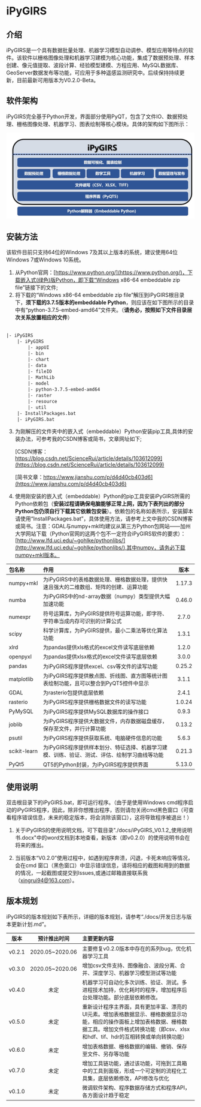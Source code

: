 # iPyGIRS

## **介绍**

iPyGIRS是一个具有数据批量处理、机器学习模型自动调参、模型应用等特点的软件。该软件以栅格图像处理和机器学习建模为核心功能，集成了数据预处理、样本创建、像元值提取、波段计算、经验模型建模、方程应用、MySQL数据库、GeoServer数据发布等功能，可应用于多种遥感监测研究中。后续保持持续更新，目前最新可用版本为V0.2.0-Beta。

## **软件架构**

iPyGIRS完全基于Python开发，界面部分使用PyQT，包含了文件IO、数据预处理、栅格图像处理、机器学习、图表绘制等核心模块。具体的架构如下图所示：

![iPyGIRS软件架构](./images/SoftwareArchitecture.jpg)

## **安装方法**

该软件目前只支持64位的Windows 7及其以上版本的系统，建议使用64位Windows 7或Windows 10系统。

1. 从Python官网：[https://www.python.org/](https://www.python.org/)，下载嵌入式(绿色)版Python，即下载“Windows x86-64 embeddable zip file”链接下的文件;
2. 将下载的“Windows x86-64 embeddable zip file”解压到iPyGIRS根目录下，**须下载的3.7.5版本的embeddable Python**，则应该在如下图所示的目录中有“python-3.7.5-embed-amd64”文件夹。（**请务必，按照如下文件目录层次关系放置相应的文件**）

``` file directory tree

|- iPyGIRS
    |- iPyGIRS
        |- appUI
        |- bin
        |- chart
        |- data
        |- fileIO
        |- MathLib
        |- model
        |- python-3.7.5-embed-amd64
        |- raster
        |- resource
        |- util
    |- InstallPackages.bat
    |- iPyGIRS.bat
```

3. 为刚解压的文件夹中的嵌入式（embeddable）Python安装pip工具,具体的安装办法，可参考我的CSDN博客或简书，文章网址如下;

    [CSDN博客：https://blog.csdn.net/ScienceRui/article/details/103612099](https://blog.csdn.net/ScienceRui/article/details/103612099)

    [简书文章：https://www.jianshu.com/p/d4d40cb403d6](https://www.jianshu.com/p/d4d40cb403d6)

4. 使用刚安装的嵌入式（embeddable）Python的pip工具安装iPyGIRS所需的Python依赖包（**安装过程请确保电脑能够正常上网，因为下表列出的部分Python包仍须自行下载其它依赖包安装**）。依赖包的名称如表所示，安装脚本请使用“InstallPackages.bat”，具体使用方法，请参考上文中我的CSDN博客或简书。注意：GDAL与numpy+mkl均建议从第三方Python包网站——加州大学网站下载（Python官网的这两个包不一定符合iPyGIRS软件的要求）：[http://www.lfd.uci.edu/~gohlke/pythonlibs/](http://www.lfd.uci.edu/~gohlke/pythonlibs/),其中numpy，请务必下载numpy+mkl版本。

包名称|作用|版本
:-|:-|:-:
numpy+mkl|为iPyGIRS中的表格数据处理、栅格数据处理，提供快速且强大的二维数组、矩阵的创建、运算功能|1.17.3
numba|为iPyGIRS中的nd-array数据（numpy）类型提供大幅加速功能|0.46.0
numexpr|符号运算库，为iPyGIRS提供符号运算功能，即字符、字符串当成内存可识别的计算公式|2.7.0
scipy|科学计算库，为iPyGIRS提供，最小二乘法等优化算法功能|1.3.1
xlrd|为pandas提供xls格式的excel文件读写底层依赖|1.2.0
openpyxl|为pandas提供xlsx格式的excel文件读写底层依赖|3.0.0
pandas|为iPyGIRS程序提供excel、csv等文件的读写功能|0.25.2
matplotlib|为iPyGIRS程序提供散点图、折线图、直方图等统计图表绘制功能，且可以整合到PyQT5控件中显示|3.1.1
GDAL|为rasterio包提供底层依赖|2.4.1
rasterio|为iPyGIRS程序提供栅格数据文件的读写功能|1.0.24
PyMySQL|为iPyGIRS程序提供MySQL数据库的操作接口|0.9.3
joblib|为iPyGIRS程序提供大数据文件，内存数据磁盘缓存，保存至文件，并行计算功能|0.13.2
psutil|为iPyGIRS程序提供获取系统、电脑硬件信息的功能|5.6.3
scikit-learn|为iPyGIRS程序提供样本划分、特征选择、机器学习建模、训练、验证、测试、评估、绘制学习曲线等功能|0.21.3
PyQt5|QT5的Python封装，为iPyGIRS程序提供界面|5.13.0

## **使用说明**

双击根目录下的iPyGIRS.bat，即可运行程序。（由于是使用Windows cmd程序启动的iPyGIRS程序，因此，除非你想推出程序，否则请勿关闭cmd黑色窗口（可查看程序错误信息，未来的稳定版本，将会消除该窗口），这将导致程序被退出！）

1. 关于iPyGIRS的使用说明文档，可下载目录"./docs/iPyGIRS_V0.1.2_使用说明书.docx"中的word文档到本地查看，新版本（即v0.2.0）的使用说明书会在将来的推出。

2. 当前版本“V0.2.0”使用过程中，如遇到程序奔溃，闪退，卡死未响应等情况，会在cmd
窗口（黑色窗口）中显示错误信息，请将相应的截图和用到的数据的情况，一起截图或提交到Issues,或通过邮箱直接联系我（xingrui94@163.com）。

## **版本规划**

iPyGIRS的版本规划如下表所示，详细的版本规划，请参考“./docs/开发日志与版本更新计划.md”。

版本|预计推出时间|主要更新内容
:-:|:-:|:-
v0.2.1|2020.05~2020.06|主要修复v0.2.0版本中存在的系列bug，优化机器学习工具
v0.3.0|2020.05~2020.06|增加csv文件支持、图像融合、波段分离、合并、深度学习、机器学习模型测试等功能
v0.4.0|未定|机器学习可自动化多次训练、验证、测试。多进程技术加持，优化耗时的程序，增加程序后台处理功能。部分底层依赖修改。
v0.5.0|未定|重新设计程序主界面，具有更加丰富、漂亮的UI元素。增加表格数据显示、栅格数据显示功能，相应的操作面板上增加表格数据、栅格数据工具。增加文件格式转换功能（即csv、xlsx和hdf、tif、hdr的互相转换或单向转换功能）
v0.6.0|未定|增加表格数据、栅格数据的编辑、撤销、保存至文件、另存等功能
v0.7.0|未定|增加工具链功能，通过该功能，可拖到工具箱中的工具到面版，形成一个可定制的流程化工具集，底层依赖修改，API修改与优化
v0.1.0|未定|微调软件架构、程序数据存储方式和程序API，各方面设计趋于稳定
